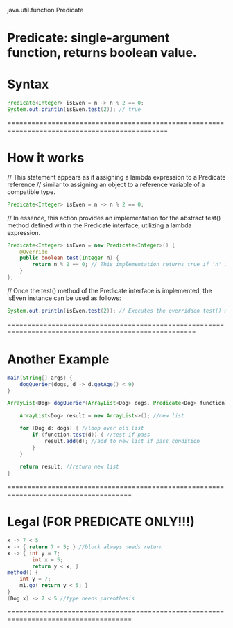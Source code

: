 java.util.function.Predicate

Predicate: single-argument function, returns boolean value.
==========================================================================
# Syntax
```java
Predicate<Integer> isEven = n -> n % 2 == 0;
System.out.println(isEven.test(2)); // true
```

==============================================================================================
# How it works
// This statement appears as if assigning a lambda expression to a Predicate reference
// similar to assigning an object to a reference variable of a compatible type.
```java
Predicate<Integer> isEven = n -> n % 2 == 0;
```
// In essence, this action provides an implementation for the abstract test() method defined within the Predicate<T> interface, utilizing a lambda expression.
```java
Predicate<Integer> isEven = new Predicate<Integer>() {
    @Override
    public boolean test(Integer n) {
        return n % 2 == 0; // This implementation returns true if 'n' is even.
    }
};
```
// Once the test() method of the Predicate interface is implemented, the isEven instance can be used as follows:
```java
System.out.println(isEven.test(2)); // Executes the overridden test() method, outputting: true
```
=====================================================================================================
# Another Example
```java
main(String[] args) {
    dogQuerier(dogs, d -> d.getAge() < 9)
}

ArrayList<Dog> dogQuerier(ArrayList<Dog> dogs, Predicate<Dog> function) {

    ArrayList<Dog> result = new ArrayList<>(); //new list

    for (Dog d: dogs) { //loop over old list
        if (function.test(d)) { //test if pass
            result.add(d); //add to new list if pass condition
        }
    }
    
    return result; //return new list
}
```

=====================================================================================
# Legal (FOR PREDICATE ONLY!!!)
```java
x -> 7 < 5
x -> { return 7 < 5; } //block always needs return
x -> { int y = 7;
        int x = 5;
        return y < x; }
method() {
    int y = 7;
    m1.go( return y < 5; }
}
(Dog x) -> 7 < 5 //type needs parenthesis
```
=====================================================================================
